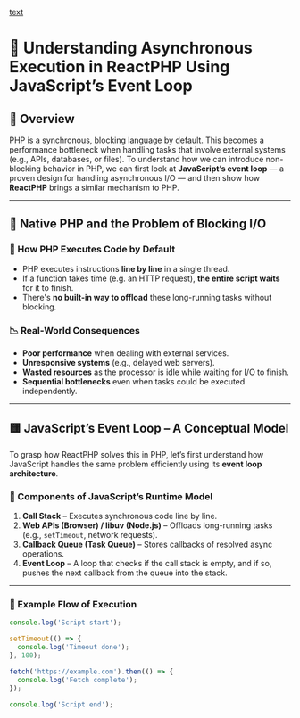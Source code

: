 [text](https://youtu.be/zr1c9-I3rMw)

# 🧠 Understanding Asynchronous Execution in ReactPHP Using JavaScript’s Event Loop

## 📌 Overview

PHP is a synchronous, blocking language by default. This becomes a performance bottleneck when handling tasks that involve external systems (e.g., APIs, databases, or files). To understand how we can introduce non-blocking behavior in PHP, we can first look at **JavaScript’s event loop** — a proven design for handling asynchronous I/O — and then show how **ReactPHP** brings a similar mechanism to PHP.

---

## 🐘 Native PHP and the Problem of Blocking I/O

### 🔧 How PHP Executes Code by Default

- PHP executes instructions **line by line** in a single thread.
- If a function takes time (e.g. an HTTP request), **the entire script waits** for it to finish.
- There's **no built-in way to offload** these long-running tasks without blocking.

### 📉 Real-World Consequences

- **Poor performance** when dealing with external services.
- **Unresponsive systems** (e.g., delayed web servers).
- **Wasted resources** as the processor is idle while waiting for I/O to finish.
- **Sequential bottlenecks** even when tasks could be executed independently.

---

## 🟨 JavaScript’s Event Loop – A Conceptual Model

To grasp how ReactPHP solves this in PHP, let’s first understand how JavaScript handles the same problem efficiently using its **event loop architecture**.

### 🧵 Components of JavaScript’s Runtime Model

1. **Call Stack** – Executes synchronous code line by line.
2. **Web APIs (Browser) / libuv (Node.js)** – Offloads long-running tasks (e.g., `setTimeout`, network requests).
3. **Callback Queue (Task Queue)** – Stores callbacks of resolved async operations.
4. **Event Loop** – A loop that checks if the call stack is empty, and if so, pushes the next callback from the queue into the stack.

---

### 🔄 Example Flow of Execution

```js
console.log('Script start');

setTimeout(() => {
  console.log('Timeout done');
}, 100);

fetch('https://example.com').then(() => {
  console.log('Fetch complete');
});

console.log('Script end');
